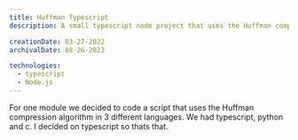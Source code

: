 ```yaml
---
title: Huffman Typescript
description: A small typescript node project that uses the Huffman compression algorithm.

creationDate: 03-27-2022
archivalDate: 08-26-2023

technologies:
  - typescript
  - Node.js
---
```


For one module we decided to code a script that uses the Huffman compression algorithm in 3 different languages. We had typescript, python and c. I decided on typescript so thats that.
